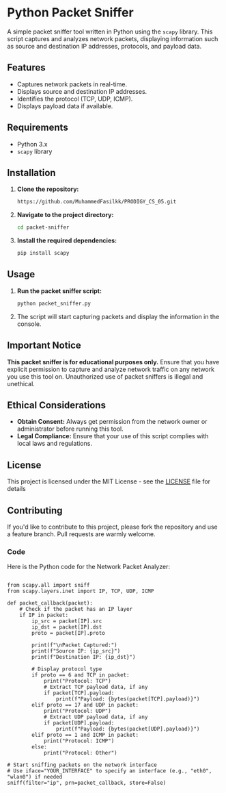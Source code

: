 # Python Packet Sniffer

A simple packet sniffer tool written in Python using the `scapy` library. This script captures and analyzes network packets, displaying information such as source and destination IP addresses, protocols, and payload data.

## Features

- Captures network packets in real-time.
- Displays source and destination IP addresses.
- Identifies the protocol (TCP, UDP, ICMP).
- Displays payload data if available.

## Requirements

- Python 3.x
- `scapy` library

## Installation

1. **Clone the repository:**

    ```bash
    https://github.com/MuhammedFasilkk/PRODIGY_CS_05.git
    ```

2. **Navigate to the project directory:**

    ```bash
    cd packet-sniffer
    ```

3. **Install the required dependencies:**

    ```bash
    pip install scapy
    ```

## Usage

1. **Run the packet sniffer script:**

    ```bash
    python packet_sniffer.py
    ```

2. The script will start capturing packets and display the information in the console.

## Important Notice

**This packet sniffer is for educational purposes only.** Ensure that you have explicit permission to capture and analyze network traffic on any network you use this tool on. Unauthorized use of packet sniffers is illegal and unethical.

## Ethical Considerations

- **Obtain Consent:** Always get permission from the network owner or administrator before running this tool.
- **Legal Compliance:** Ensure that your use of this script complies with local laws and regulations.

## License

This project is licensed under the MIT License - see the [LICENSE](LICENSE) file for details

## Contributing

If you'd like to contribute to this project, please fork the repository and use a feature branch. Pull requests are warmly welcome.

### **Code**  

Here is the Python code for the Network Packet Analyzer:
```

from scapy.all import sniff
from scapy.layers.inet import IP, TCP, UDP, ICMP

def packet_callback(packet):
    # Check if the packet has an IP layer
    if IP in packet:
        ip_src = packet[IP].src
        ip_dst = packet[IP].dst
        proto = packet[IP].proto

        print(f"\nPacket Captured:")
        print(f"Source IP: {ip_src}")
        print(f"Destination IP: {ip_dst}")
        
        # Display protocol type
        if proto == 6 and TCP in packet:
            print("Protocol: TCP")
            # Extract TCP payload data, if any
            if packet[TCP].payload:
                print(f"Payload: {bytes(packet[TCP].payload)}")
        elif proto == 17 and UDP in packet:
            print("Protocol: UDP")
            # Extract UDP payload data, if any
            if packet[UDP].payload:
                print(f"Payload: {bytes(packet[UDP].payload)}")
        elif proto == 1 and ICMP in packet:
            print("Protocol: ICMP")
        else:
            print("Protocol: Other")

# Start sniffing packets on the network interface
# Use iface="YOUR_INTERFACE" to specify an interface (e.g., "eth0", "wlan0") if needed
sniff(filter="ip", prn=packet_callback, store=False)
